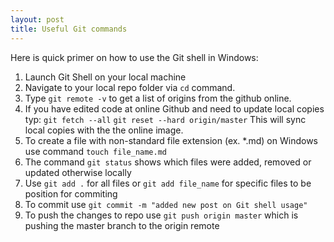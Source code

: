 ```yaml
---
layout: post
title: Useful Git commands 
---
```

Here is quick primer on how to use the Git shell in Windows:

1. Launch Git Shell on your local machine
2. Navigate to your local repo folder via `cd` command.
3. Type `git remote -v` to get a list of origins from the github online.
4. If you have edited code at online Github and need to update local copies typ:
   `git fetch --all`
   `git reset --hard origin/master`
    This will sync local copies with the the online image.
5. To create a file with non-standard file extension (ex. *.md) on Windows use command 
   `touch file_name.md`
7. The command `git status` shows which files were added, removed or updated otherwise       locally
8. Use `git add .` for all files or `git add file_name` for specific files to be position       for commiting
9. To commit use `git commit -m "added new post on Git shell usage"`
10. To push the changes to repo use `git push origin master` which is pushing the master    branch to the origin remote
